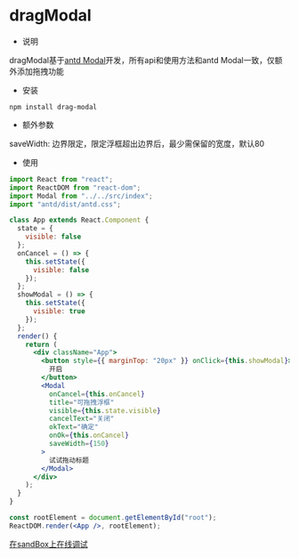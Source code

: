 # dragModal
- 说明  

dragModal基于[antd Modal](https://ant.design/components/modal-cn/)开发，所有api和使用方法和antd Modal一致，仅额外添加拖拽功能

- 安装

```
npm install drag-modal
```

- 额外参数

saveWidth: 边界限定，限定浮框超出边界后，最少需保留的宽度，默认80

- 使用

``` jsx
import React from "react";
import ReactDOM from "react-dom";
import Modal from "../../src/index";
import "antd/dist/antd.css";

class App extends React.Component {
  state = {
    visible: false
  };
  onCancel = () => {
    this.setState({
      visible: false
    });
  };
  showModal = () => {
    this.setState({
      visible: true
    });
  };
  render() {
    return (
      <div className="App">
        <button style={{ marginTop: "20px" }} onClick={this.showModal}>
          开启
        </button>
        <Modal
          onCancel={this.onCancel}
          title="可拖拽浮框"
          visible={this.state.visible}
          cancelText="关闭"
          okText="确定"
          onOk={this.onCancel}
          saveWidth={150}
        >
          试试拖动标题
        </Modal>
      </div>
    );
  }
}

const rootElement = document.getElementById("root");
ReactDOM.render(<App />, rootElement);
```
[在sandBox上在线调试](https://codesandbox.io/s/mm1y6mqq3x)
